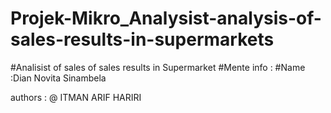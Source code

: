 # Projek-Mikro_Analysist-analysis-of-sales-results-in-supermarkets
#Analisist of sales of sales results in Supermarket
#Mente info :
#Name :Dian Novita Sinambela


authors : @ ITMAN ARIF HARIRI

